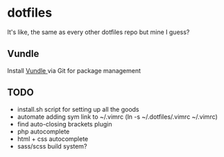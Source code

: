 # dotfiles
It's like, the same as every other dotfiles repo but mine I guess?

## Vundle
Install [ Vundle ](https://github.com/VundleVim/Vundle.vim) via Git for package management

## TODO
* install.sh script for setting up all the goods
* automate adding sym link to ~/.vimrc (ln -s ~/.dotfiles/.vimrc ~/.vimrc)
* find auto-closing brackets plugin
* php autocomplete
* html + css autocomplete
* sass/scss build system?
